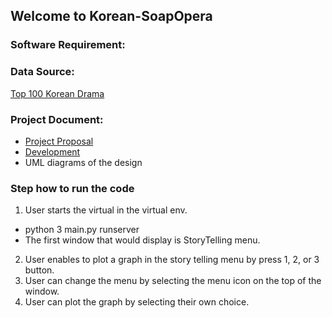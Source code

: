 ## Welcome to Korean-SoapOpera


### Software Requirement:


### Data Source:
[Top 100 Korean Drama](https://www.kaggle.com/datasets/chanoncharuchinda/top-100-korean-drama-mydramalist)

### Project Document:
* [Project Proposal](https://docs.google.com/document/d/1t5WXxLB_WXy8AcOeNuzp9gvMtbvNsFzG3P6L7bg06M4/edit#heading=h.brkgjcw3i7fl)
* [Development](https://github.com/Fahsairvw/Korean-Soapopera/wiki/Development-Plan)
* UML diagrams of the design

### Step how to run the code
1. User starts the virtual in the virtual env.
* python 3 main.py runserver
* The first window that would display is StoryTelling menu.
2. User enables to plot a graph in the story telling menu by press 1, 2, or 3 button.
3. User can change the menu by selecting the menu icon on the top of the window.
4. User can plot the graph by selecting their own choice.

